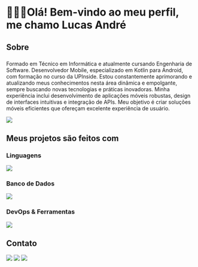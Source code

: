 <h1 align="left"> 👨🏻‍💻Olá! Bem-vindo ao meu perfil, me chamo Lucas André</h1>

###

<h2 align="left">Sobre</h2>

###

<p>
Formado em Técnico em Informática e atualmente cursando Engenharia de Software. Desenvolvedor Mobile, especializado em Kotlin para Android, com formação no curso da UPInside. Estou constantemente aprimorando e atualizando meus conhecimentos nesta área dinâmica e empolgante, sempre buscando novas tecnologias e     práticas inovadoras.           Minha experiência inclui desenvolvimento de aplicações móveis robustas, design de interfaces intuitivas e integração de APIs. Meu objetivo é criar soluções móveis eficientes que ofereçam excelente experiência de usuário. 
</p>
<img src="https://github-readme-stats.vercel.app/api/top-langs/?Romalua=anuraghazra&layout=compact">
  
###

<h2 align="left">Meus projetos são feitos com</h2>

###

 <strong><h3>Linguagens</h3></strong>

<div>
  <img src="https://skillicons.dev/icons?i=kotlin,golang,python,java," />
</div>

 <strong><h3>Banco de Dados</h3></strong>

 <div>
  <img src="https://skillicons.dev/icons?i=sqlite,mysql" />
</div>

 <strong><h3>DevOps & Ferramentas</h3></strong>

<div>
 <img src="https://skillicons.dev/icons?i=git,idea,vscode,androidstudio" />
</div>
<h2> Contato </h2>
<div style"display: inline_block">
    <a href="mailto:lucasradiaradiador@gmail.com"><img
            src="https://img.shields.io/badge/-Gmail-FF0000?style=for-the-badge&logo=gmail&logoColor=white" target="_blank"></a>
    <a href="https://www.linkedin.com/in/lucas-andre98/" target="_blank"><img
            src="https://img.shields.io/badge/-LinkedIn-%230077B5?style=for-the-badge&logo=linkedin&logoColor=white" target="_blank"></a>
    <a href="https://medium.com/@lucasradiaradiador" target="_blank"><img
            src="https://img.shields.io/badge/-Medium-000000?style=for-the-badge&logo=medium&logoColor=white" target="_blank"></a>

</div>

